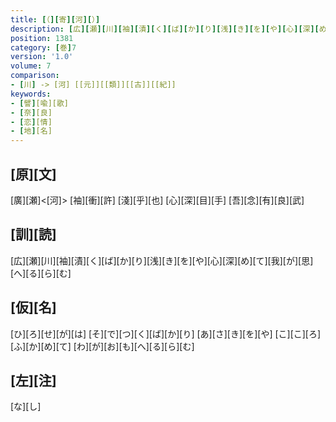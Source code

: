 ```yaml
---
title: [（][寄][河][）]
description: [広][瀬][川][袖][漬][く][ば][か][り][浅][き][を][や][心][深][め][て][我][が][思][へ][る][ら][む]
position: 1381
category: [巻]7
version: '1.0'
volume: 7
comparison:
- [川] -> [河] [[元]][[類]][[古]][[紀]]
keywords:
- [譬][喩][歌]
- [奈][良]
- [恋][情]
- [地][名]
---
```


## [原][文]

[廣][瀬]<[河]> [袖][衝][許] [淺][乎][也] [心][深][目][手] [吾][念][有][良][武]

## [訓][読]

[広][瀬][川][袖][漬][く][ば][か][り][浅][き][を][や][心][深][め][て][我][が][思][へ][る][ら][む]

## [仮][名]

[ひ][ろ][せ][が][は] [そ][で][つ][く][ば][か][り] [あ][さ][き][を][や] [こ][こ][ろ][ふ][か][め][て] [わ][が][お][も][へ][る][ら][む]

## [左][注]

[な][し]
